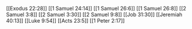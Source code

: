 [[Exodus 22:28]]
[[1 Samuel 24:14]]
[[1 Samuel 26:6]]
[[1 Samuel 26:8]]
[[2 Samuel 3:8]]
[[2 Samuel 3:30]]
[[2 Samuel 9:8]]
[[Job 31:30]]
[[Jeremiah 40:13]]
[[Luke 9:54]]
[[Acts 23:5]]
[[1 Peter 2:17]]
